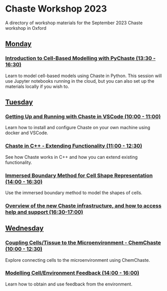 # Chaste Workshop 2023
A directory of workshop materials for the September 2023 Chaste workshop in Oxford

## [Monday](https://github.com/Chaste/chaste-workshop-materials-2023/monday)

### [Introduction to Cell-Based Modelling with PyChaste (13:30 - 16:30)]()
Learn to model cell-based models using Chaste in Python. This session will use Jupyter notebooks running in the cloud, but you can also set up the materials locally if you wish to. 


## [Tuesday](https://github.com/Chaste/chaste-workshop-materials-2023/tuesday)

### [Getting Up and Running with Chaste in VSCode (10:00 - 11:00)]()
Learn how to install and configure Chaste on your own machine using docker and VSCode.

### [Chaste in C++ - Extending Functionality (11:00 - 12:30)]()
See how Chaste works in C++ and how you can extend existing functionality.

### [Immersed Boundary Method for Cell Shape Representation (14:00 - 16:30)]()
Use the immersed boundary method to model the shapes of cells.

### [Overview of the new Chaste infrastructure, and how to access help and support (16:30-17:00)](tuesday/ChasteCellWorkshop_Infrastructure.pdf)

## [Wednesday](https://github.com/Chaste/chaste-workshop-materials-2023/wednesday)

### [Coupling Cells/Tissue to the Microenvironment - ChemChaste (10:00 - 12:30)]()
Explore connecting cells to the microenvironment using ChemChaste.

### [Modelling Cell/Environment Feedback (14:00 - 16:00)]()
Learn how to obtain and use feedback from the environment.
